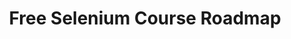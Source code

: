 ---
layout: page
title: Free Selenium Course Roadmap
permalink: /selenium/lessons/roadmap.html
description: "A list of future lessons I hope to add to this free course on Selenium WebDriver"
comments: true
signoff: true
redirect_to:
  - https://automationintesting.com/selenium/java/lessons/roadmap.html
---